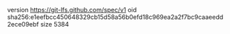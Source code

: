 version https://git-lfs.github.com/spec/v1
oid sha256:e1eefbcc450648329cb15d58a56b0efd18c969ea2a2f7bc9caaeedd2ece09ebf
size 5384
